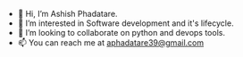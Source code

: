 - 👋 Hi, I’m Ashish Phadatare. 
- 👀 I’m interested in Software development and it's lifecycle.
- 💞️ I’m looking to collaborate on python and devops tools.
- 📫 You can reach me at aphadatare39@gmail.com

<!---
AshishPhadatare/AshishPhadatare is a ✨ special ✨ repository because its `README.md` (this file) appears on your GitHub profile.
You can click the Preview link to take a look at your changes.
--->
